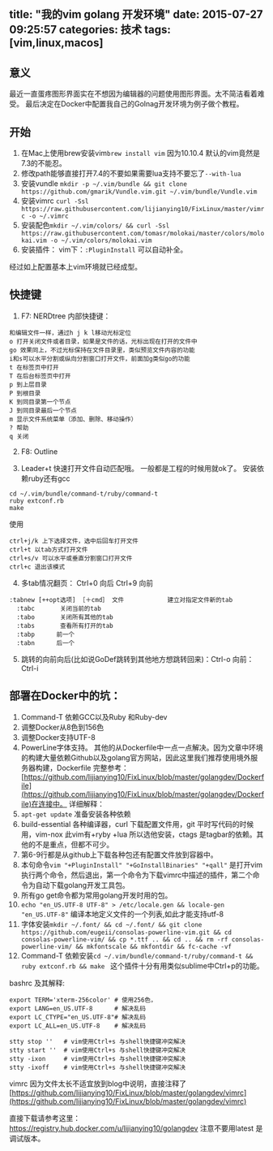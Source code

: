 title: "我的vim golang 开发环境"
date: 2015-07-27 09:25:57
categories: 技术
tags: [vim,linux,macos]
---

## 意义
最近一直蛋疼图形界面实在不想因为编辑器的问题使用图形界面。太不简洁看着难受。
最后决定在Docker中配置我自己的Golnag开发环境为例子做个教程。

## 开始
1. 在Mac上使用brew安装vim`brew install vim` 因为10.10.4 默认的vim竟然是7.3的不能忍。
2. 修改path能够直接打开7.4的不要如果需要lua支持不要忘了`--with-lua`
3. 安装vundle `mkdir -p ~/.vim/bundle && git clone https://github.com/gmarik/Vundle.vim.git ~/.vim/bundle/Vundle.vim`
4. 安装vimrc `curl -Ssl https://raw.githubusercontent.com/lijianying10/FixLinux/master/vimrc -o ~/.vimrc`
5. 安装配色`mkdir ~/.vim/colors/ && curl -Ssl https://raw.githubusercontent.com/tomasr/molokai/master/colors/molokai.vim -o ~/.vim/colors/molokai.vim`
6. 安装插件： vim下：`:PluginInstall` 可以自动补全。

经过如上配置基本上vim环境就已经成型。

## 快捷键
1. F7: NERDtree 内部快捷键：
```
和编辑文件一样，通过h j k l移动光标定位
o 打开关闭文件或者目录，如果是文件的话，光标出现在打开的文件中
go 效果同上，不过光标保持在文件目录里，类似预览文件内容的功能
i和s可以水平分割或纵向分割窗口打开文件，前面加g类似go的功能
t 在标签页中打开
T 在后台标签页中打开
p 到上层目录
P 到根目录
K 到同目录第一个节点
J 到同目录最后一个节点
m 显示文件系统菜单（添加、删除、移动操作）
? 帮助
q 关闭
```

2. F8: Outline

3. Leader+t 快速打开文件自动匹配哦。 一般都是工程的时候用就ok了。
安装依赖ruby还有gcc
```
cd ~/.vim/bundle/command-t/ruby/command-t
ruby extconf.rb
make
```
使用
```
ctrl+j/k 上下选择文件，选中后回车打开文件
ctrl+t 以tab方式打开文件
ctrl+s/v 可以水平或垂直分割窗口打开文件
ctrl+c 退出该模式
```

4. 多tab情况翻页： Ctrl+0 向后 Ctrl+9 向前 
```
:tabnew [++opt选项] ［＋cmd］ 文件            建立对指定文件新的tab
  :tabc       关闭当前的tab
  :tabo       关闭所有其他的tab
  :tabs       查看所有打开的tab
  :tabp      前一个
  :tabn      后一个
```

5. 跳转的向前向后(比如说GoDef跳转到其他地方想跳转回来)：Ctrl-o 向前：Ctrl-i

## 部署在Docker中的坑：
1. Command-T 依赖GCC以及Ruby 和Ruby-dev
2. 调整Docker从8色到156色
3. 调整Docker支持UTF-8
4. PowerLine字体支持。
其他的从Dockerfile中一点一点解决。因为文章中环境的构建大量依赖Github以及golang官方网站，因此这里我们推荐使用境外服务器构建，Dockerfile 完整参考：[https://github.com/lijianying10/FixLinux/blob/master/golangdev/Dockerfile](https://github.com/lijianying10/FixLinux/blob/master/golangdev/Dockerfile)在连接中。
详细解释： 
1. `apt-get update` 准备安装各种依赖
2. build-essential 各种编译器，curl 下载配置文件用，git 平时写代码的时候用，vim-nox 此vim有+ryby +lua 所以选他安装，ctags  是tagbar的依赖。其他的不是重点，但都不可少。
3. 第6-9行都是从github上下载各种包还有配置文件放到容器中。
4. 本句命令`vim "+PluginInstall" "+GoInstallBinaries" "+qall"` 是打开vim执行两个命令，然后退出，第一个命令为下载vimrc中描述的插件，第二个命令为自动下载golang开发工具包。
5. 所有go get命令都为常用golang开发时用的包。
6. `echo "en_US.UTF-8 UTF-8" > /etc/locale.gen && locale-gen "en_US.UTF-8"`  编译本地定义文件的一个列表,如此才能支持utf-8
7. 字体安装`mkdir ~/.font/ && cd ~/.font/ && git clone https://github.com/eugeii/consolas-powerline-vim.git && cd consolas-powerline-vim/ && cp *.ttf .. && cd .. && rm -rf consolas-powerline-vim/ && mkfontscale && mkfontdir && fc-cache -vf`
8. Command-T 依赖安装`cd ~/.vim/bundle/command-t/ruby/command-t && ruby extconf.rb && make ` 这个插件十分有用类似sublime中Ctrl+p的功能。

bashrc 及其解释:
```
export TERM='xterm-256color' # 使用256色，
export LANG=en_US.UTF-8      # 解决乱码
export LC_CTYPE="en_US.UTF-8"# 解决乱码
export LC_ALL=en_US.UTF-8    # 解决乱码

stty stop ''   # vim使用Ctrl+s 与shell快捷键冲突解决
stty start ''  # vim使用Ctrl+s 与shell快捷键冲突解决
stty -ixon     # vim使用Ctrl+s 与shell快捷键冲突解决
stty -ixoff    # vim使用Ctrl+s 与shell快捷键冲突解决
```

vimrc 因为文件太长不适宜放到blog中说明，直接注释了[https://github.com/lijianying10/FixLinux/blob/master/golangdev/vimrc](https://github.com/lijianying10/FixLinux/blob/master/golangdev/vimrc)

直接下载请参考这里：https://registry.hub.docker.com/u/lijianying10/golangdev 注意不要用latest 是调试版本。
